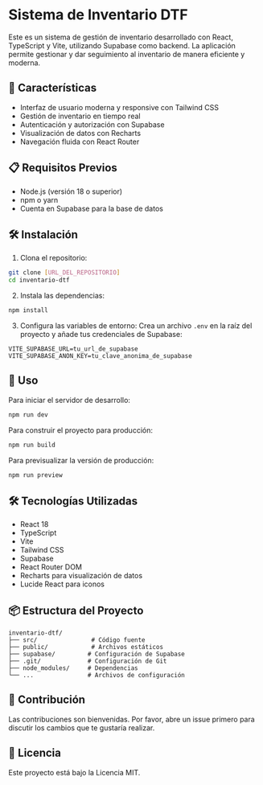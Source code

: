 # Sistema de Inventario DTF

Este es un sistema de gestión de inventario desarrollado con React, TypeScript y Vite, utilizando Supabase como backend. La aplicación permite gestionar y dar seguimiento al inventario de manera eficiente y moderna.

## 🚀 Características

- Interfaz de usuario moderna y responsive con Tailwind CSS
- Gestión de inventario en tiempo real
- Autenticación y autorización con Supabase
- Visualización de datos con Recharts
- Navegación fluida con React Router

## 📋 Requisitos Previos

- Node.js (versión 18 o superior)
- npm o yarn
- Cuenta en Supabase para la base de datos

## 🛠️ Instalación

1. Clona el repositorio:
```bash
git clone [URL_DEL_REPOSITORIO]
cd inventario-dtf
```

2. Instala las dependencias:
```bash
npm install
```

3. Configura las variables de entorno:
Crea un archivo `.env` en la raíz del proyecto y añade tus credenciales de Supabase:
```env
VITE_SUPABASE_URL=tu_url_de_supabase
VITE_SUPABASE_ANON_KEY=tu_clave_anonima_de_supabase
```

## 🚀 Uso

Para iniciar el servidor de desarrollo:
```bash
npm run dev
```

Para construir el proyecto para producción:
```bash
npm run build
```

Para previsualizar la versión de producción:
```bash
npm run preview
```

## 🛠️ Tecnologías Utilizadas

- React 18
- TypeScript
- Vite
- Tailwind CSS
- Supabase
- React Router DOM
- Recharts para visualización de datos
- Lucide React para iconos

## 📦 Estructura del Proyecto

```
inventario-dtf/
├── src/               # Código fuente
├── public/            # Archivos estáticos
├── supabase/         # Configuración de Supabase
├── .git/             # Configuración de Git
├── node_modules/     # Dependencias
└── ...               # Archivos de configuración
```

## 🤝 Contribución

Las contribuciones son bienvenidas. Por favor, abre un issue primero para discutir los cambios que te gustaría realizar.

## 📝 Licencia

Este proyecto está bajo la Licencia MIT.
